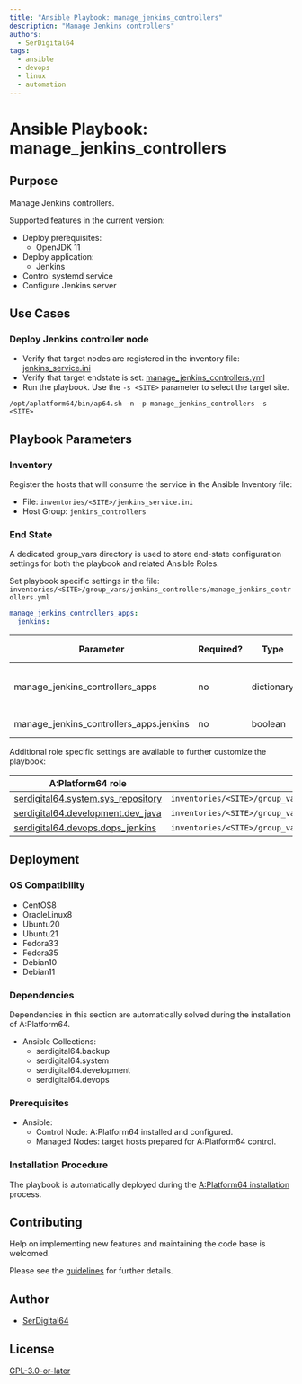```yaml
---
title: "Ansible Playbook: manage_jenkins_controllers"
description: "Manage Jenkins controllers"
authors:
  - SerDigital64
tags:
  - ansible
  - devops
  - linux
  - automation
---
```


# Ansible Playbook: manage_jenkins_controllers

## Purpose

Manage Jenkins controllers.

Supported features in the current version:

- Deploy prerequisites:
  - OpenJDK 11
- Deploy application:
  - Jenkins
- Control systemd service
- Configure Jenkins server

## Use Cases

### Deploy Jenkins controller node

- Verify that target nodes are registered in the inventory file: [jenkins_service.ini](#inventory)
- Verify that target endstate is set: [manage_jenkins_controllers.yml](#end-state)
- Run the playbook. Use the `-s <SITE>` parameter to select the target site.

```shell
/opt/aplatform64/bin/ap64.sh -n -p manage_jenkins_controllers -s <SITE>
```

## Playbook Parameters

### Inventory

Register the hosts that will consume the service in the Ansible Inventory file:

- File: `inventories/<SITE>/jenkins_service.ini`
- Host Group: `jenkins_controllers`

### End State

A dedicated group_vars directory is used to store end-state configuration settings for both the playbook and related Ansible Roles.

Set playbook specific settings in the file: `inventories/<SITE>/group_vars/jenkins_controllers/manage_jenkins_controllers.yml`

```yaml
manage_jenkins_controllers_apps:
  jenkins:
```

| Parameter                               | Required? | Type       | Default | Purpose / Value                           |
| --------------------------------------- | --------- | ---------- | ------- | ----------------------------------------- |
| manage_jenkins_controllers_apps         | no        | dictionary |         | Define what applications will be deployed |
| manage_jenkins_controllers_apps.jenkins | no        | boolean    | `true`  | Deploy the application?                   |

Additional role specific settings are available to further customize the playbook:

| A:Platform64 role                                                                | group_vars file                                                             |
| -------------------------------------------------------------------------------- | --------------------------------------------------------------------------- |
| [serdigital64.system.sys_repository](../roles/sys_repository.md#role-parameters) | `inventories/<SITE>/group_vars/jenkins_controllers/sys_repository.yml` |
| [serdigital64.development.dev_java](../roles/dev_java.md#role-parameters)        | `inventories/<SITE>/group_vars/jenkins_controllers/dev_java.yml`       |
| [serdigital64.devops.dops_jenkins](../roles/dops_jenkins.md#role-parameters)     | `inventories/<SITE>/group_vars/jenkins_controllers/dops_jenkins.yml`   |

## Deployment

### OS Compatibility

- CentOS8
- OracleLinux8
- Ubuntu20
- Ubuntu21
- Fedora33
- Fedora35
- Debian10
- Debian11

### Dependencies

Dependencies in this section are automatically solved during the installation of A:Platform64.

- Ansible Collections:
  - serdigital64.backup
  - serdigital64.system
  - serdigital64.development
  - serdigital64.devops

### Prerequisites

- Ansible:
  - Control Node: A:Platform64 installed and configured.
  - Managed Nodes: target hosts prepared for A:Platform64 control.

### Installation Procedure

The playbook is automatically deployed during the [A:Platform64 installation](/#installation) process.

## Contributing

Help on implementing new features and maintaining the code base is welcomed.

Please see the [guidelines](https://aplatform64.readthedocs.io/en/latest/contributing/CONTRIBUTING) for further details.

## Author

- [SerDigital64](https://serdigital64.github.io/)

## License

[GPL-3.0-or-later](https://www.gnu.org/licenses/gpl-3.0.txt)
